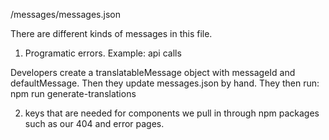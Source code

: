 /messages/messages.json

There are different kinds of messages in this file.


1) Programatic errors.  Example: api calls

Developers create a translatableMessage object with messageId and defaultMessage.
Then they update messages.json by hand.  They then run: npm run generate-translations

2) keys that are needed for components we pull in through
npm packages such as our 404 and error pages.
